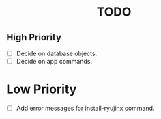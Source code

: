 <h1 align="center">TODO</h1>

## High Priority

- [ ] Decide on database objects.
- [ ] Decide on app commands.

# Low Priority

- [ ] Add error messages for install-ryujinx command.
